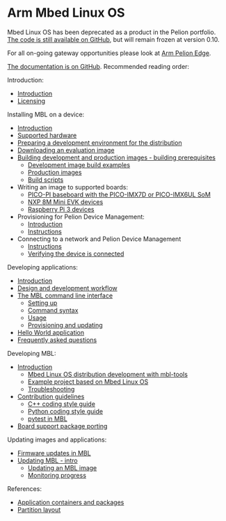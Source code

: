# Arm Mbed Linux OS

Mbed Linux OS has been deprecated as a product in the Pelion portfolio. [The code is still available on GitHub](https://github.com/ARMmbed/meta-mbl), but will remain frozen at version 0.10.

For all on-going gateway opportunities please look at [Arm Pelion Edge](https://www.arm.com/products/iot/pelion-iot-platform/device-management/edge).

[The documentation is on GitHub](https://github.com/ARMmbed/mbl-docs/tree/v0.10). Recommended reading order:

Introduction:

- [Introduction](https://github.com/ARMmbed/mbl-docs/blob/v0.10/Docs/introduction/introduction.md)
- [Licensing](https://github.com/ARMmbed/mbl-docs/blob/v0.10/Docs/introduction/licensing.md)

Installing MBL on a device:

- [Introduction](https://github.com/ARMmbed/mbl-docs/blob/v0.10/Docs/install_mbl_on_device/introduction_mbl_on_device.md)
- [Supported hardware](https://github.com/ARMmbed/mbl-docs/blob/v0.10/Docs/install_mbl_on_device/Reqs_and_env/Hardware.md)
- [Preparing a development environment for the distribution](https://github.com/ARMmbed/mbl-docs/blob/v0.10/Docs/install_mbl_on_device/Reqs_and_env/dev_env_for_distribution.md)
- [Downloading an evaluation image](https://github.com/ARMmbed/mbl-docs/blob/v0.10/Docs/install_mbl_on_device/building_images/1_eval.md)
- [Building development and production images - building prerequisites](https://github.com/ARMmbed/mbl-docs/blob/v0.10/Docs/install_mbl_on_device/building_images/intro.md)
    - [Development image build examples](https://github.com/ARMmbed/mbl-docs/blob/v0.10/Docs/install_mbl_on_device/building_images/development_image.md)
    - [Production images](https://github.com/ARMmbed/mbl-docs/blob/v0.10/Docs/install_mbl_on_device/building_images/3_prod.md)
    - [Build scripts](https://github.com/ARMmbed/mbl-docs/blob/v0.10/Docs/install_mbl_on_device/building_images/build_scripts.md)
- Writing an image to supported boards:
    - [PICO-PI baseboard with the PICO-IMX7D or PICO-IMX6UL SoM](https://github.com/ARMmbed/mbl-docs/blob/v0.10/Docs/install_mbl_on_device/writing/pico.md)
    - [NXP 8M Mini EVK devices](https://github.com/ARMmbed/mbl-docs/blob/v0.10/Docs/install_mbl_on_device/writing/nxp_evk.md)
    - [Raspberry Pi 3 devices](https://github.com/ARMmbed/mbl-docs/blob/v0.10/Docs/install_mbl_on_device/writing/rpi3.md)
- Provisioning for Pelion Device Management:
    - [Introduction](https://github.com/ARMmbed/mbl-docs/blob/v0.10/Docs/install_mbl_on_device/provision/provision_intro.md)
    - [Instructions](https://github.com/ARMmbed/mbl-docs/blob/v0.10/Docs/install_mbl_on_device/provision/provisioning_instructions.md)
- Connecting to a network and Pelion Device Management
    - [Instructions](https://github.com/ARMmbed/mbl-docs/blob/v0.10/Docs/install_mbl_on_device/connect_network_and_pelion/connect_network.md)
    - [Verifying the device is connected](https://github.com/ARMmbed/mbl-docs/blob/v0.10/Docs/install_mbl_on_device/connect_network_and_pelion/verify_device_connected.md)

Developing applications:

- [Introduction](https://github.com/ARMmbed/mbl-docs/blob/v0.10/Docs/develop_applications/develop_applications_intro.md)
- [Design and development workflow](https://github.com/ARMmbed/mbl-docs/blob/v0.10/Docs/develop_applications/develop_applications_workflow.md)
- [The MBL command line interface](https://github.com/ARMmbed/mbl-docs/blob/v0.10/Docs/develop_applications/mbl_cli/mbl_cli.md)
    - [Setting up](https://github.com/ARMmbed/mbl-docs/blob/v0.10/Docs/develop_applications/mbl_cli/setting_up.md)
    - [Command syntax](https://github.com/ARMmbed/mbl-docs/blob/v0.10/Docs/develop_applications/mbl_cli/command_syntax.md)
    - [Usage](https://github.com/ARMmbed/mbl-docs/blob/v0.10/Docs/develop_applications/mbl_cli/usage.md)
    - [Provisioning and updating](https://github.com/ARMmbed/mbl-docs/blob/v0.10/Docs/develop_applications/mbl_cli/device_update_provision.md)
- [Hello World application](https://github.com/ARMmbed/mbl-docs/blob/v0.10/Docs/develop_applications/user_app_helloworld.md)
- [Frequently asked questions](https://github.com/ARMmbed/mbl-docs/blob/v0.10/Docs/develop_applications/troubleshooting.md)

Developing MBL:

- [Introduction](https://github.com/ARMmbed/mbl-docs/blob/v0.10/Docs/develop_contribute_mbl/develop_contribute_mbl_intro.md)
    - [Mbed Linux OS distribution development with mbl-tools](https://github.com/ARMmbed/mbl-docs/blob/v0.10/Docs/develop_contribute_mbl/distro_development.md)
    - [Example project based on Mbed Linux OS](https://github.com/ARMmbed/mbl-docs/blob/v0.10/Docs/mbl_based_projects/mbl_based_projects.md)
    - [Troubleshooting](https://github.com/ARMmbed/mbl-docs/blob/v0.10/Docs/develop_contribute_mbl/troubleshooting.md)
- [Contribution guidelines](https://github.com/ARMmbed/mbl-docs/blob/v0.10/Docs/develop_contribute_mbl/contribution/contribution_guidelines.md)
    - [C++ coding style guide](https://github.com/ARMmbed/mbl-docs/blob/v0.10/Docs/develop_contribute_mbl/contribution/coding_style_guide_cpp.md)
    - [Python coding style guide](https://github.com/ARMmbed/mbl-docs/blob/v0.10/Docs/develop_contribute_mbl/contribution/coding_style_guide_python.md)
    - [pytest in MBL](https://github.com/ARMmbed/mbl-docs/blob/v0.10/Docs/develop_contribute_mbl/contribution/coding_style_guide_pytest.md)
- [Board support package porting](https://github.com/ARMmbed/mbl-docs/blob/v0.10/Docs/Porting/bsp-porting-guide.md)

Updating images and applications:

- [Firmware updates in MBL](https://github.com/ARMmbed/mbl-docs/blob/v0.10/Docs/Update/intro_update.md)
- [Updating MBL - intro](https://github.com/ARMmbed/mbl-docs/blob/v0.10/Docs/Update/tutorial_intro.md)
    - [Updating an MBL image](https://github.com/ARMmbed/mbl-docs/blob/v0.10/Docs/Update/updating_mbl.md)
    - [Monitoring progress](https://github.com/ARMmbed/mbl-docs/blob/v0.10/Docs/Update/monitor.md)

References:

- [Application containers and packages](https://github.com/ARMmbed/mbl-docs/blob/v0.10/Docs/refs/containers_packages.md)
- [Partition layout](https://github.com/ARMmbed/mbl-docs/blob/v0.10/Docs/refs/partition_layout.md)
